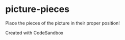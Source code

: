 # picture-pieces
Place the pieces of the picture in their proper position!

Created with CodeSandbox
